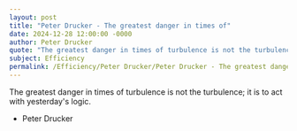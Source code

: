 ```yaml
---
layout: post
title: "Peter Drucker - The greatest danger in times of"
date: 2024-12-28 12:00:00 -0000
author: Peter Drucker
quote: "The greatest danger in times of turbulence is not the turbulence; it is to act with yesterday's logic."
subject: Efficiency
permalink: /Efficiency/Peter Drucker/Peter Drucker - The greatest danger in times of
---
```


The greatest danger in times of turbulence is not the turbulence; it is to act with yesterday's logic.

- Peter Drucker
